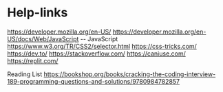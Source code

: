 # Help-links
https://developer.mozilla.org/en-US/
https://developer.mozilla.org/en-US/docs/Web/JavaScript -- JavaScript
https://www.w3.org/TR/CSS2/selector.html
https://css-tricks.com/
https://dev.to/
https://stackoverflow.com/
https://caniuse.com/
https://replit.com/


Reading List
https://bookshop.org/books/cracking-the-coding-interview-189-programming-questions-and-solutions/9780984782857
